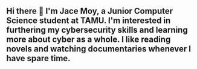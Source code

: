 ## Hi there 👋 I'm Jace Moy, a Junior Computer Science student at TAMU. I'm interested in furthering my cybersecurity skills and learning more about cyber as a whole. I like reading novels and watching documentaries whenever I have spare time. 

<!--
**jjmoy/jjmoy** is a ✨ _special_ ✨ repository because its `README.md` (this file) appears on your GitHub profile.

Here are some ideas to get you started:

- 🔭 I’m currently working on ...
- 🌱 I’m currently learning ...
- 👯 I’m looking to collaborate on ...
- 🤔 I’m looking for help with ...
- 💬 Ask me about ...
- 📫 How to reach me: ...
- 😄 Pronouns: ...
- ⚡ Fun fact: ...
-->
